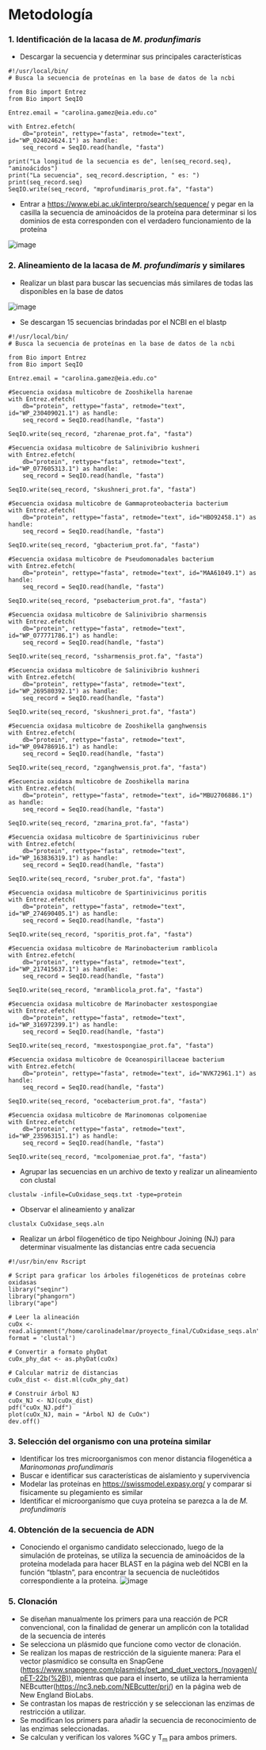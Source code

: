 # Metodología
### 1. Identificación de la lacasa de _M. produnfimaris_
- Descargar la secuencia y determinar sus principales características

```
#!/usr/local/bin/
# Busca la secuencia de proteínas en la base de datos de la ncbi

from Bio import Entrez
from Bio import SeqIO

Entrez.email = "carolina.gamez@eia.edu.co"

with Entrez.efetch(
    db="protein", rettype="fasta", retmode="text", id="WP_024024624.1") as handle:
    seq_record = SeqIO.read(handle, "fasta")

print("La longitud de la secuencia es de", len(seq_record.seq), "aminoácidos")
print("La secuencia", seq_record.description, " es: ")
print(seq_record.seq)
SeqIO.write(seq_record, "mprofundimaris_prot.fa", "fasta")
```

- Entrar a https://www.ebi.ac.uk/interpro/search/sequence/ y pegar en la casilla la secuencia de aminoácidos de la proteína para determinar si los dominios de esta corresponden con el verdadero funcionamiento de la proteína

![image](https://github.com/user-attachments/assets/e00a8fa7-1581-4007-a7c2-a902e55cfa5e)

### 2. Alineamiento de la lacasa de _M. profundimaris_ y similares
- Realizar un blast para buscar las secuencias más similares de todas las disponibles en la base de datos
  
![image](https://github.com/user-attachments/assets/7009c6b4-efb2-47a6-a6fa-149d39429015)

- Se descargan 15 secuencias brindadas por el NCBI en el blastp

```
#!/usr/local/bin/
# Busca la secuencia de proteínas en la base de datos de la ncbi

from Bio import Entrez
from Bio import SeqIO

Entrez.email = "carolina.gamez@eia.edu.co"

#Secuencia oxidasa multicobre de Zooshikella harenae
with Entrez.efetch(
    db="protein", rettype="fasta", retmode="text", id="WP_230409021.1") as handle:
    seq_record = SeqIO.read(handle, "fasta")

SeqIO.write(seq_record, "zharenae_prot.fa", "fasta")

#Secuencia oxidasa multicobre de Salinivibrio kushneri
with Entrez.efetch(
    db="protein", rettype="fasta", retmode="text", id="WP_077605313.1") as handle:
    seq_record = SeqIO.read(handle, "fasta")

SeqIO.write(seq_record, "skushneri_prot.fa", "fasta")

#Secuencia oxidasa multicobre de Gammaproteobacteria bacterium
with Entrez.efetch(
    db="protein", rettype="fasta", retmode="text", id="HBO92458.1") as handle:
    seq_record = SeqIO.read(handle, "fasta")

SeqIO.write(seq_record, "gbacterium_prot.fa", "fasta")

#Secuencia oxidasa multicobre de Pseudomonadales bacterium
with Entrez.efetch(
    db="protein", rettype="fasta", retmode="text", id="MAA61049.1") as handle:
    seq_record = SeqIO.read(handle, "fasta")

SeqIO.write(seq_record, "psebacterium_prot.fa", "fasta")

#Secuencia oxidasa multicobre de Salinivibrio sharmensis
with Entrez.efetch(
    db="protein", rettype="fasta", retmode="text", id="WP_077771786.1") as handle:
    seq_record = SeqIO.read(handle, "fasta")

SeqIO.write(seq_record, "ssharmensis_prot.fa", "fasta")

#Secuencia oxidasa multicobre de Salinivibrio kushneri
with Entrez.efetch(
    db="protein", rettype="fasta", retmode="text", id="WP_269580392.1") as handle:
    seq_record = SeqIO.read(handle, "fasta")

SeqIO.write(seq_record, "skushneri_prot.fa", "fasta")

#Secuencia oxidasa multicobre de Zooshikella ganghwensis
with Entrez.efetch(
    db="protein", rettype="fasta", retmode="text", id="WP_094786916.1") as handle:
    seq_record = SeqIO.read(handle, "fasta")

SeqIO.write(seq_record, "zganghwensis_prot.fa", "fasta")

#Secuencia oxidasa multicobre de Zooshikella marina
with Entrez.efetch(
    db="protein", rettype="fasta", retmode="text", id="MBU2706886.1") as handle:
    seq_record = SeqIO.read(handle, "fasta")

SeqIO.write(seq_record, "zmarina_prot.fa", "fasta")

#Secuencia oxidasa multicobre de Spartinivicinus ruber
with Entrez.efetch(
    db="protein", rettype="fasta", retmode="text", id="WP_163836319.1") as handle:
    seq_record = SeqIO.read(handle, "fasta")

SeqIO.write(seq_record, "sruber_prot.fa", "fasta")

#Secuencia oxidasa multicobre de Spartinivicinus poritis
with Entrez.efetch(
    db="protein", rettype="fasta", retmode="text", id="WP_274690405.1") as handle:
    seq_record = SeqIO.read(handle, "fasta")

SeqIO.write(seq_record, "sporitis_prot.fa", "fasta")

#Secuencia oxidasa multicobre de Marinobacterium ramblicola
with Entrez.efetch(
    db="protein", rettype="fasta", retmode="text", id="WP_217415637.1") as handle:
    seq_record = SeqIO.read(handle, "fasta")

SeqIO.write(seq_record, "mramblicola_prot.fa", "fasta")

#Secuencia oxidasa multicobre de Marinobacter xestospongiae
with Entrez.efetch(
    db="protein", rettype="fasta", retmode="text", id="WP_316972399.1") as handle:
    seq_record = SeqIO.read(handle, "fasta")

SeqIO.write(seq_record, "mxestospongiae_prot.fa", "fasta")

#Secuencia oxidasa multicobre de Oceanospirillaceae bacterium
with Entrez.efetch(
    db="protein", rettype="fasta", retmode="text", id="NVK72961.1") as handle:
    seq_record = SeqIO.read(handle, "fasta")

SeqIO.write(seq_record, "ocebacterium_prot.fa", "fasta")

#Secuencia oxidasa multicobre de Marinomonas colpomeniae
with Entrez.efetch(
    db="protein", rettype="fasta", retmode="text", id="WP_235963151.1") as handle:
    seq_record = SeqIO.read(handle, "fasta")

SeqIO.write(seq_record, "mcolpomeniae_prot.fa", "fasta")
```
- Agrupar las secuencias en un archivo de texto y realizar un alineamiento con clustal
```
clustalw -infile=CuOxidase_seqs.txt -type=protein
```
- Observar el alineamiento y analizar
```
clustalx CuOxidase_seqs.aln
```
- Realizar un árbol filogenético de tipo Neighbour Joining (NJ) para determinar visualmente las distancias entre cada secuencia

```
#!/usr/bin/env Rscript

# Script para graficar los árboles filogenéticos de proteínas cobre oxidasas
library("seqinr")
library("phangorn")
library("ape")

# Leer la alineación
cuOx <- read.alignment("/home/carolinadelmar/proyecto_final/CuOxidase_seqs.aln", format = 'clustal')

# Convertir a formato phyDat
cuOx_phy_dat <- as.phyDat(cuOx)

# Calcular matriz de distancias
cuOx_dist <- dist.ml(cuOx_phy_dat)

# Construir árbol NJ
cuOx_NJ <- NJ(cuOx_dist)
pdf("cuOx_NJ.pdf")
plot(cuOx_NJ, main = "Árbol NJ de CuOx")
dev.off()
```
### 3. Selección del organismo con una proteína similar
- Identificar los tres microorganismos con menor distancia filogenética a _Marinomonas profundimaris_
- Buscar e identificar sus características de aislamiento y supervivencia
- Modelar las proteínas en https://swissmodel.expasy.org/ y comparar si físicamente su plegamiento es similar
- Identificar el microorganismo que cuya proteína se parezca a la de _M. profundimaris_ 
### 4. Obtención de la secuencia de ADN
- Conociendo el organismo candidato seleccionado, luego de la simulación de proteínas, se utiliza la secuencia de aminoácidos de la proteína modelada para hacer BLAST en la página web del NCBI en la función “tblastn”, para encontrar la secuencia de nucleótidos correspondiente a la proteína.
![image](https://github.com/user-attachments/assets/4a0be190-257a-4f94-b11b-fccbca064bc0)

### 5. Clonación
-	Se diseñan manualmente los primers para una reacción de PCR convencional, con la finalidad de generar un amplicón con la totalidad de la secuencia de interés 
-	Se selecciona un plásmido que funcione como vector de clonación. 
-	Se realizan los mapas de restricción de la siguiente manera: Para el vector plasmídico se consulta en SnapGene (https://www.snapgene.com/plasmids/pet_and_duet_vectors_(novagen)/pET-22b(%2B)), mientras que para el inserto, se utiliza la herramienta NEBcutter(https://nc3.neb.com/NEBcutter/prj/) en la página web de New England BioLabs.
-	Se contrastan los mapas de restricción y se seleccionan las enzimas de restricción a utilizar. 
-	Se modifican los primers para añadir la secuencia de reconocimiento de las enzimas seleccionadas.
-	Se calculan y verifican los valores %GC y T<sub>m</sub> para ambos primers.
